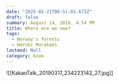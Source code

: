 ```yaml
---
date: "2025-02-21T06:51:01.673Z"
draft: false
summary: August 14, 2018, 4:54 PM
title: Where are we now?
tags:
  - Norway's forests
  - Haruki Murakami
lastmod: Null
category: book
---
```


![[KakaoTalk_20190317_234223142_27.jpg]]
